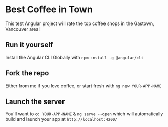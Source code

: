 # Best Coffee in Town
This test Angular project will rate the top coffee shops in the Gastown, Vancouver area!

## Run it yourself
Install the Angular CLI Globally with `npm install -g @angular/cli`

## Fork the repo
Either from me if you love coffee, or start fresh with `ng new YOUR-APP-NAME`

## Launch the server
You'll want to `cd YOUR-APP-NAME` & `ng serve --open` which will automatically build and launch your app at `http://localhost:4200/`
